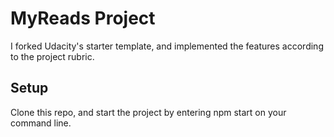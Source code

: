 # MyReads Project

I forked Udacity's starter template, and implemented the features according to the project rubric.

## Setup

Clone this repo, and start the project by entering npm start on your command line.
